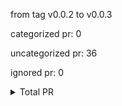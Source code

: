 from tag v0.0.2 to v0.0.3



categorized pr: 0

uncategorized pr: 36

ignored pr: 0

<details>
<summary>Total PR</summary>

https://github.com/spidernet-io/spiderpool/compare/v0.0.2...v0.0.3
</details>
